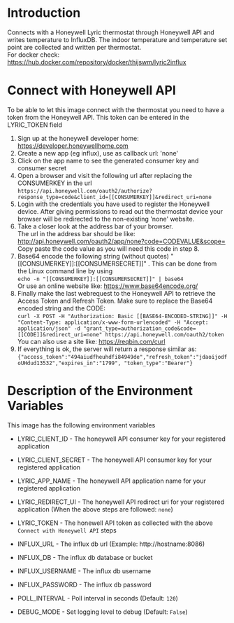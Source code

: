 # Introduction
Connects with a Honeywell Lyric thermostat through Honeywell API and writes temperature to InfluxDB.
The indoor temperature and temperature set point are collected and written per thermostat.  
For docker check: https://hub.docker.com/repository/docker/thijswm/lyric2influx

# Connect with Honeywell API
To be able to let this image connect with the thermostat you need to have a token from the Honeywell API.
This token can be entered in the LYRIC_TOKEN field

1. Sign up at the honeywell developer home: https://developer.honeywellhome.com
2. Create a new app (eg influx), use as callback url: 'none'
3. Click on the app name to see the generated consumer key and consumer secret
4. Open a browser and visit the following url after replacing the CONSUMERKEY in the url  
`https://api.honeywell.com/oauth2/authorize?response_type=code&client_id=[[CONSUMERKEY]]&redirect_uri=none`
5. Login with the credentials you have used to register the Honeywell device. After giving permissions to read out the thermostat device your browser will be redirected to the non-existing 'none' website.
6.  Take a closer look at the address bar of your browser.  
The url in the address bar should be like: http://api.honeywell.com/oauth2/app/none?code=CODEVALUE&scope=  
Copy paste the code value as you will need this code in step 8.
7. Base64 encode the following string (without quotes) "[[CONSUMERKEY]]:[[CONSUMERSECRET]]" . This can be done from the Linux command line by using  
`echo -n "[[CONSUMERKEY]]:[[CONSUMERSECRET]]" | base64`  
Or use an online website like: https://www.base64encode.org/
8. Finally make the last webrequest to the Honeywell API to retrieve the Access Token and Refresh Token. Make sure to replace the Base64 encoded string and the CODE:  
`curl -X POST -H "Authorization: Basic [[BASE64-ENCODED-STRING]]" -H "Content-Type: application/x-www-form-urlencoded" -H "Accept: application/json" -d "grant_type=authorization_code&code=[[CODE]]&redirect_uri=none" https://api.honeywell.com/oauth2/token`  You can also use a site like: https://reqbin.com/curl
9. If everything is ok, the server will return a response similar as:  
`{"access_token":"494aiudfheuhdfi84949de","refresh_token":"jdaoijodfoUHdud13532","expires_in":"1799", "token_type":"Bearer"}`

# Description of the Environment Variables
This image has the following environment variables 
- LYRIC_CLIENT_ID  - The honeywell API consumer key for your registered application
- LYRIC_CLIENT_SECRET - The honeywell API consumer key for your registered application
- LYRIC_APP_NAME - The honeywell API application name for your registered application
- LYRIC_REDIRECT_UI - The honeywell API redirect uri for your registered application (When the above steps are followed: `none`)
- LYRIC_TOKEN - The honewell API token as collected with the above `Connect with Honeywell API` steps

- INFLUX_URL - The influx db url (Example: http://hostname:8086)
- INFLUX_DB - The influx db database or bucket
- INFLUX_USERNAME - The influx db username
- INFLUX_PASSWORD - The influx db password

- POLL_INTERVAL - Poll interval in seconds (Default: `120`)
- DEBUG_MODE - Set logging level to debug (Default: `False`)
